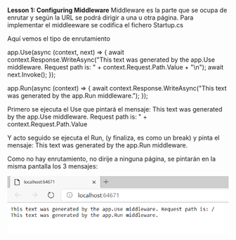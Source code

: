 **Lesson 1: Configuring Middleware**
Middleware es la parte que se ocupa de enrutar y según la URL se podrá dirigir a una u otra página. Para implementar el middleeware se codifica el fichero Startup.cs

Aquí vemos el tipo de enrutamiento  

app.Use(async (context, next) =>
    {
        await context.Response.WriteAsync("This text was generated by the app.Use middleware. Request path is: " + context.Request.Path.Value + "\n");
        await next.Invoke();
    });
    
app.Run(async (context) =>
    {
        await context.Response.WriteAsync("This text was generated by the app.Run middleware.");
    });
    


Primero se ejecuta el Use que pintará el mensaje: This text was generated by the app.Use middleware. Request path is: " + context.Request.Path.Value

Y acto seguido se ejecuta el Run, (y finaliza, es como un  break)  y pinta el mensaje: This text was generated by the app.Run middleware.

Como no hay enrutamiento, no dirije a ninguna página, se pintarán en la misma pantalla los 3 mensajes:


![image-20201119001307642](image-20201119001307642.png)
